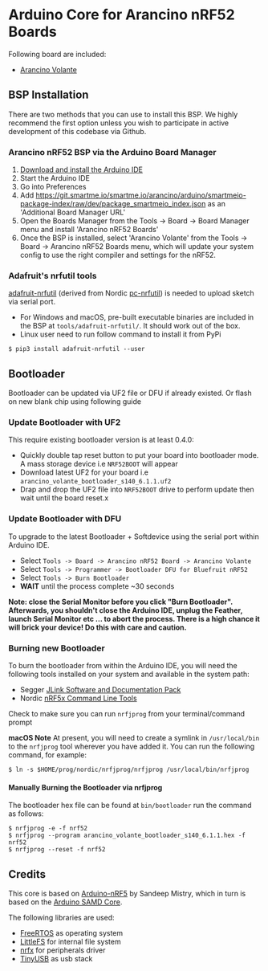 # Arduino Core for Arancino nRF52 Boards

Following board are included:

- [Arancino Volante](https://arancino.cc)

## BSP Installation

There are two methods that you can use to install this BSP. We highly recommend the first option unless you wish to participate in active development of this codebase via Github.

### Arancino nRF52 BSP via the Arduino Board Manager

 1. [Download and install the Arduino IDE](https://www.arduino.cc/en/Main/Software)
 2. Start the Arduino IDE
 3. Go into Preferences
 4. Add https://git.smartme.io/smartme.io/arancino/arduino/smartmeio-package-index/raw/dev/package_smartmeio_index.json as an 'Additional Board Manager URL'
 5. Open the Boards Manager from the Tools -> Board -> Board Manager menu and install 'Arancino nRF52 Boards'
 6. Once the BSP is installed, select 'Arancino Volante' from the Tools -> Board -> Arancino nRF52 Boards menu, which will update your system config to use the right compiler and settings for the nRF52.


### Adafruit's nrfutil tools

[adafruit-nrfutil](https://github.com/adafruit/Adafruit_nRF52_nrfutil) (derived from Nordic [pc-nrfutil](https://github.com/NordicSemiconductor/pc-nrfutil)) is needed to upload sketch via serial port.

- For Windows and macOS, pre-built executable binaries are included in the BSP at `tools/adafruit-nrfutil/`. It should work out of the box.
- Linux user need to run follow command to install it from PyPi

```
$ pip3 install adafruit-nrfutil --user
```

## Bootloader

Bootloader can be updated via UF2 file or DFU if already existed. Or flash on new blank chip using following guide

### Update Bootloader with UF2

This require existing bootloader version is at least 0.4.0:

- Quickly double tap reset button to put your board into bootloader mode. A mass storage device i.e `NRF52BOOT` will appear
- Download latest UF2 for your board i.e `arancino_volante_bootloader_s140_6.1.1.uf2`
- Drap and drop the UF2 file into `NRF52BOOT` drive to perform update then wait until the board reset.x

### Update Bootloader with DFU

To upgrade to the latest Bootloader + Softdevice using the serial port within Arduino IDE.

- Select `Tools -> Board -> Arancino nRF52 Board -> Arancino Volante`
- Select `Tools -> Programmer -> Bootloader DFU for Bluefruit nRF52`
- Select `Tools -> Burn Bootloader`
- **WAIT** until the process complete ~30 seconds

**Note: close the Serial Monitor before you click "Burn Bootloader". Afterwards, you shouldn't close the Arduino IDE, unplug the Feather, launch Serial Monitor etc ... to abort the process. There is a high chance it will brick your device! Do this with care and caution.**

### Burning new Bootloader

To burn the bootloader from within the Arduino IDE, you will need the following tools installed
on your system and available in the system path:

- Segger [JLink Software and Documentation Pack](https://www.segger.com/downloads/jlink)
- Nordic [nRF5x Command Line Tools](https://www.nordicsemi.com/Software-and-Tools/Development-Tools/nRF-Command-Line-Tools)

Check to make sure you can run `nrfjprog` from your terminal/command prompt

**macOS Note** At present, you will need to create a symlink in `/usr/local/bin` to the
`nrfjprog` tool wherever you have added it. You can run the following command, for example:

```
$ ln -s $HOME/prog/nordic/nrfjprog/nrfjprog /usr/local/bin/nrfjprog
```

#### Manually Burning the Bootloader via nrfjprog

The bootloader hex file can be found at `bin/bootloader` run the command as follows:

```
$ nrfjprog -e -f nrf52
$ nrfjprog --program arancino_volante_bootloader_s140_6.1.1.hex -f nrf52
$ nrfjprog --reset -f nrf52
```

## Credits

This core is based on [Arduino-nRF5](https://github.com/sandeepmistry/arduino-nRF5) by Sandeep Mistry,
which in turn is based on the [Arduino SAMD Core](https://github.com/arduino/ArduinoCore-samd).

The following libraries are used:

- [FreeRTOS](https://www.freertos.org/) as operating system
- [LittleFS](https://github.com/ARMmbed/littlefs) for internal file system
- [nrfx](https://github.com/NordicSemiconductor/nrfx) for peripherals driver
- [TinyUSB](https://github.com/hathach/tinyusb) as usb stack
